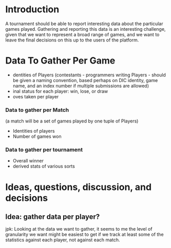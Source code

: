 # Introduction #

A tournament should be able to report interesting data about the particular games played. Gathering and reporting this data is an interesting challenge, given that we want to represent a broad range of games, and we want to leave the final decisions on this up to the users of the platform.

# Data To Gather Per Game #
  * dentities of Players (contestants - programmers writing Players - should be given a naming convention, based perhaps on DIC identity, game name, and an index number if multiple submissions are allowed)
  * inal status for each player: win, lose, or draw
  * oves taken per player


### Data to gather per Match ###
(a match will be a set of games played by one tuple of Players)
  * Identities of players
  * Number of games won

### Data to gather per tournament ###
  * Overall winner
  * derived stats of various sorts



# Ideas, questions, discussion, and decisions #



## Idea: gather data per player? ##

jpk: Looking at the data we want to gather, it seems to me the level of granularity we want might be easiest to get if we track at least some of the statistics against each player, not against each match.